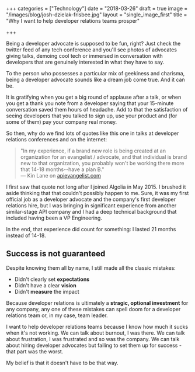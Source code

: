 +++
categories = ["Technology"]
date = "2018-03-26"
draft = true
image = "/images/blog/josh-dzielak-frisbee.jpg"
layout = "single_image_first"
title = "Why I want to help developer relations teams prosper"

+++

<boom>B</boom>eing a developer advocate is supposed to be fun, right? Just check the twitter feed of any tech conference and you'll see photos of advocates giving talks, demoing cool tech or immersed in conversation with developers that are genuinely interested in what they have to say.

To the person who possesses a particular mix of geekiness and charisma, being a developer advocate sounds like a dream job come true. And it can be.

It is gratifying when you get a big round of applause after a talk, or when you get a thank you note from a developer saying that your 15-minute conversation saved them hours of headache. Add to that the satisfaction of seeing developers that you talked to sign up, use your product and (for some of them) pay your company real money.

So then, why do we find lots of quotes like this one in talks at developer relations conferences and on the internet:

> "In my experience, if a brand new role is being created at an organization for an evangelist / advocate, and that individual is brand new to that organization, you probably won't be working there more that 14-18 months--have a plan B." <br>— Kin Lane on [apievangelist.com](http://apievangelist.com/2016/03/07/the-70-platforms-with-job-postings-for-a-developer-evangelist-or-advocate-currently/)

I first saw that quote not long after I joined Algolia in May 2015. I brushed it aside thinking that that couldn't possibly happen to me. Sure, it was my first official job as a developer advocate and the company's first developer relations hire, but I was bringing in significant experience from another similar-stage API company and I had a deep technical background that included having been a VP Engineering.

In the end, that experience did count for something: I lasted 21 months instead of 14-18.

## Success is not guaranteed

Despite knowing them all by name, I still made all the classic mistakes:

- Didn't clearly set **expectations**
- Didn't have a clear **vision**
- Didn't **measure** the impact

Because developer relations is ultimately a **stragic, optional investment** for any company, any one of these mistakes can spell doom for a developer relations team or, in my case, team leader.

I want to help developer relations teams because I know how much it sucks when it's not working. We can talk about burnout, I was there. We can talk about frustration, I was frustrated and so was the company. We can talk about hiring developer advocates but failing to set them up for success - that part was the worst.

My belief is that it doesn't have to be that way.
